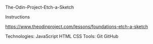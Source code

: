 
The-Odin-Project-Etch-a-Sketch

Instructions

https://www.theodinproject.com/lessons/foundations-etch-a-sketch

Technologies:
	JavaScript
	HTML
	CSS
Tools:
	Git
	GitHub
